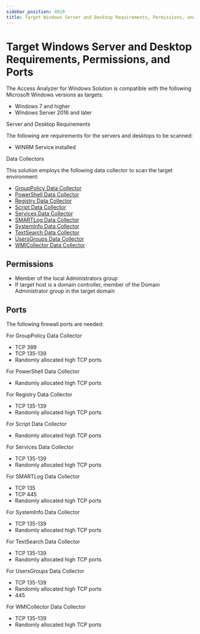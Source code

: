 ```yaml
---
sidebar_position: 4919
title: Target Windows Server and Desktop Requirements, Permissions, and Ports
---
```


# Target Windows Server and Desktop Requirements, Permissions, and Ports

The Access Analyzer for Windows Solution is compatible with the following Microsoft Windows versions as targets:

* Windows 7 and higher
* Windows Server 2016 and later

Server and Desktop Requirements

The following are requirements for the servers and desktops to be scanned:

* WINRM Service installed

Data Collectors

This solution employs the following data collector to scan the target environment:

* [GroupPolicy Data Collector](../../Admin/DataCollector/GroupPolicy/Overview "GroupPolicy Data Collector")
* [PowerShell Data Collector](../../Admin/DataCollector/PowerShell/Overview "PowerShell Data Collector")
* [Registry Data Collector](../../Admin/DataCollector/Registry "Registry Data Collector")
* [Script Data Collector](../../Admin/DataCollector/Script/Overview "Script Data Collector")
* [Services Data Collector](../../Admin/DataCollector/Services "Services Data Collector")
* [SMARTLog Data Collector](../../Admin/DataCollector/SMARTLog/Overview "SMARTLog Data Collector")
* [SystemInfo Data Collector](../../Admin/DataCollector/SystemInfo/Overview "SystemInfo Data Collector")
* [TextSearch Data Collector](../../Admin/DataCollector/TextSearch/Overview "TextSearch Data Collector")
* [UsersGroups Data Collector](../../Admin/DataCollector/UsersGroups/Overview "UsersGroups Data Collector")
* [WMICollector Data Collector](../../Admin/DataCollector/WMICollector/Overview "WMICollector Data Collector")

## Permissions

* Member of the local Administrators group
* If target host is a domain controller, member of the Domain Administrator group in the target domain

## Ports

The following firewall ports are needed:

For GroupPolicy Data Collector

* TCP 389
* TCP 135-139
* Randomly allocated high TCP ports

For PowerShell Data Collector

* Randomly allocated high TCP ports

For Registry Data Collector

* TCP 135-139
* Randomly allocated high TCP ports

For Script Data Collector

* Randomly allocated high TCP ports

For Services Data Collector

* TCP 135-139
* Randomly allocated high TCP ports

For SMARTLog Data Collector

* TCP 135
* TCP 445
* Randomly allocated high TCP ports

For SystemInfo Data Collector

* TCP 135-139
* Randomly allocated high TCP ports

For TextSearch Data Collector

* TCP 135-139
* Randomly allocated high TCP ports

For UsersGroups Data Collector

* TCP 135-139
* Randomly allocated high TCP ports
* 445

For WMICollector Data Collector

* TCP 135-139
* Randomly allocated high TCP ports